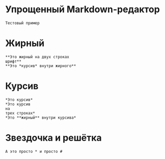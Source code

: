 # Упрощенный Markdown-редактор
    Тестовый пример

# Жирный
    **Это жирный на двух строках
    шрифт**
    **Это *курсив* внутри жирного**

# Курсив
    *Это курсив*
    *Это курсив 
    на 
    трех строках*
    *Это **жирный** внутри курсива*

# Звездочка и решётка
    А это просто * и просто #